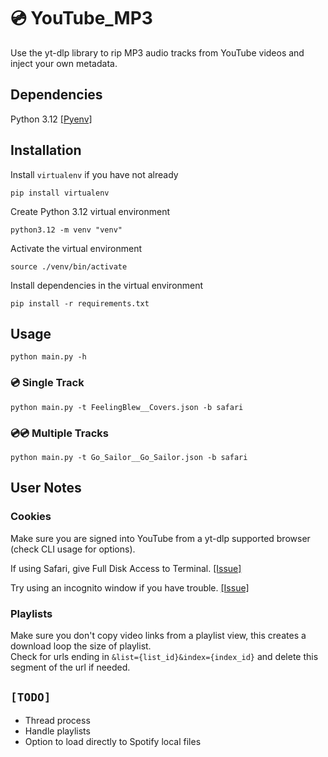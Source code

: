 # 💿 YouTube_MP3
Use the yt-dlp library to rip MP3 audio tracks from YouTube videos and inject your own metadata.  

## Dependencies
Python 3.12 [[Pyenv]](https://github.com/pyenv/pyenv?tab=readme-ov-file#installation)

## Installation
Install `virtualenv` if you have not already
```
pip install virtualenv
```

Create Python 3.12 virtual environment
```
python3.12 -m venv "venv"
```

Activate the virtual environment
```
source ./venv/bin/activate
```

Install dependencies in the virtual environment
```
pip install -r requirements.txt
```

## Usage
```
python main.py -h
```

### 💿 Single Track
```
python main.py -t FeelingBlew__Covers.json -b safari
```

### 💿💿 Multiple Tracks
```
python main.py -t Go_Sailor__Go_Sailor.json -b safari
```

## User Notes

### Cookies
Make sure you are signed into YouTube from a yt-dlp supported browser (check CLI usage for options).  

If using Safari, give Full Disk Access to Terminal. [[Issue]](https://github.com/yt-dlp/yt-dlp/issues/7392#issuecomment-1657496651)  

Try using an incognito window if you have trouble. [[Issue]](https://github.com/yt-dlp/yt-dlp/issues/8227#issuecomment-1793513579)  

### Playlists
Make sure you don't copy video links from a playlist view, this creates a download loop the size of playlist.  
Check for urls ending in `&list={list_id}&index={index_id}` and delete this segment of the url if needed.

## `[TODO]`
- Thread process
- Handle playlists
- Option to load directly to Spotify local files